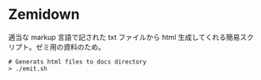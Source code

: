 # Zemidown

適当な markup 言語で記された txt ファイルから html 生成してくれる簡易スクリプト。ゼミ用の資料のため。

```
# Generats html files to docs directory
> ./emit.sh
```
